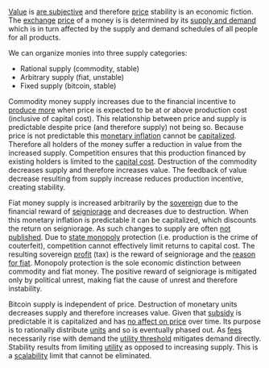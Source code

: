 [Value](Gloassary#value) is [are subjective](https://en.wikipedia.org/wiki/Subjective_theory_of_value) and therefore [price](Gloassary#price) stability is an economic fiction. The [exchange](Glossary#exchange) [price](Glossary#price) of a money is is determined by its [supply and demand](https://en.m.wikipedia.org/wiki/Supply_and_demand) which is in turn affected by the supply and demand schedules of all people for all products.

We can organize monies into three supply categories:

* Rational supply (commodity, stable)
* Arbitrary supply (fiat, unstable)
* Fixed supply (bitcoin, stable)

Commodity money supply increases due to the financial incentive to [produce more](https://en.m.wikipedia.org/wiki/Gold_mining) when price is expected to be at or above production cost (inclusive of capital cost). This relationship between price and supply is predictable despite price (and therefore supply) not being so. Because price is not predictable this [monetary inflation](https://en.wikipedia.org/wiki/Monetary_inflation) cannot be [capitalized](https://en.wikipedia.org/wiki/Present_value). Therefore all holders of the money suffer a reduction in value from the increased supply. Competition ensures that this production financed by existing holders is limited to the [capital cost](Glossary#interest). Destruction of the commodity decreases supply and therefore increases value. The feedback of value decrease resulting from supply increase reduces production incentive, creating stability.

Fiat money supply is increased arbitrarily by the [sovereign](https://en.wikipedia.org/wiki/Sovereignty) due to the financial reward of [seigniorage](https://en.wikipedia.org/wiki/Seigniorage) and decreases due to destruction. When this monetary inflation is predictable it can be capitalized, which discounts the return on seigniorage. As such changes to supply are often [not published](https://www.reuters.com/article/us-venezuela-economy/crisis-hit-venezuela-halts-publication-of-another-major-indicator-idUSKBN16S1YF). Due to [state monopoly](https://en.wikipedia.org/wiki/State_monopoly) protection (i.e. production is the crime of couterfeit), competition cannot effectively limit returns to capital cost. The resulting sovereign [profit](Glossary#profit) (tax) is the reward of seigniorage and the [reason for fiat](Reservation-Principle). Monopoly protection is the sole economic distinction between commodity and fiat money. The positive reward of seigniorage is mitigated only by political unrest, making fiat the cause of unrest and therefore instability.

Bitcoin supply is independent of price. Destruction of monetary units decreases supply and therefore increases value. Given that [subsidy](Glossary#subsidy) is predictable it is capitalized and has [no affect on price](Inflation-Fallacy) over time. Its purpose is to rationally distribute [units](Glossary#units) and so is eventually phased out. As [fees](Glossary#fee) necessarily rise with demand the [utility threshold](Utility-Threshold-Property) mitigates demand directly. Stability results from limiting [utility](Glossary#utility) as opposed to increasing supply. This is a [scalability](https://en.wikipedia.org/wiki/Scalability) limit that cannot be eliminated.

